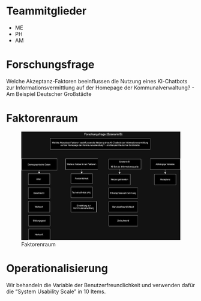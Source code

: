# Teammitglieder

-   ME
-   PH
-   AM

# Forschungsfrage

Welche Akzeptanz-Faktoren beeinflussen die Nutzung eines KI-Chatbots zur
Informationsvermittlung auf der Homepage der Kommunalverwaltung? - Am
Beispiel Deutscher Großstädte

# Faktorenraum

<figure>
<img src="readme_files/Faktorenraum.JPG" alt="Faktorenraum" />
<figcaption aria-hidden="true">Faktorenraum</figcaption>
</figure>

# Operationalisierung

Wir behandeln die Variable der Benutzerfreundlichkeit und verwenden
dafür die “System Usability Scale” in 10 Items.
